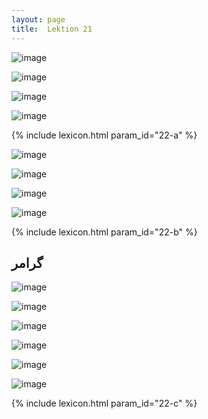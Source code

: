 ```yaml
---
layout: page
title:  Lektion 21
---
```


![image](/assets/s/041.png-04.png)

![image](/assets/s/042.png-02.png)

![image](/assets/s/2col/042.png-03_1L.png)

![image](/assets/s/2col/042.png-03_2R.png)

{% include lexicon.html param_id="22-a" %}

![image](/assets/s/042.png-05.png)

![image](/assets/s/043.png-02.png)

![image](/assets/s/2col/043.png-05_1L.png)

![image](/assets/s/2col/043.png-05_2R.png)

{% include lexicon.html param_id="22-b" %}

## گرامر

![image](/assets/s/044.png-03.png)

![image](/assets/s/045.png-02.png)

![image](/assets/s/2col/045.png-04_1L.png)

![image](/assets/s/2col/045.png-04_2R.png)

![image](/assets/s/045.png-06.png)

![image](/assets/s/2col/045.png-07_2R.png)

{% include lexicon.html param_id="22-c" %}
